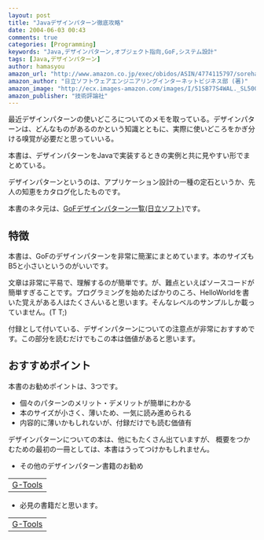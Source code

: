 ```yaml
---
layout: post
title: "Javaデザインパターン徹底攻略"
date: 2004-06-03 00:43
comments: true
categories: [Programming]
keywords: "Java,デザインパターン,オブジェクト指向,GoF,システム設計"
tags: [Java,デザインパターン]
author: hamasyou
amazon_url: "http://www.amazon.co.jp/exec/obidos/ASIN/4774115797/sorehabooks-22"
amazon_author: "日立ソフトウェアエンジニアリングインターネットビジネス部 (著)"
amazon_image: "http://ecx.images-amazon.com/images/I/51SB77S4WAL._SL500_AA300_.jpg"
amazon_publisher: "技術評論社"
---
```


最近デザインパターンの使いどころについてのメモを取っている。デザインパターンは、どんなものがあるのかという知識とともに、実際に使いどころをかぎ分ける嗅覚が必要だと思っていいる。

本書は、デザインパターンをJavaで実装するときの実例と共に見やすい形でまとめている。

デザインパターンというのは、アプリケーション設計の一種の定石というか、先人の知恵をカタログ化したものです。


<!-- more -->

本書のネタ元は、<a href="http://www.dmz.hitachi-sk.co.jp/Java/Tech/pattern/gof/list.html" rel="external nofollow">GoFデザインパターン一覧(日立ソフト)</a>です。

<h2>特徴</h2>

本書は、GoFのデザインパターンを非常に簡潔にまとめています。本のサイズもB5と小さいというのがいいです。

文章は非常に平易で、理解するのが簡単です。が、難点といえばソースコードが簡単すぎることです。プログラミングを始めたばかりのころ、HelloWorldを書いた覚えがある人はたくさんいると思います。そんなレベルのサンプルしか載っていません。(T T;)

付録として付いている、デザインパターンについての注意点が非常におすすめです。この部分を読むだけでもこの本は価値があると思います。

<h2>おすすめポイント</h2>

本書のお勧めポイントは、3つです。

<ul>
<li>個々のパターンのメリット・デメリットが簡単にわかる</li>
<li>本のサイズが小さく、薄いため、一気に読み進められる</li>
<li>内容的に薄いかもしれないが、付録だけでも読む価値有</li>
</ul>

デザインパターンについての本は、他にもたくさん出ていますが、
概要をつかむための最初の一冊としては、本書はうってつけかもしれません。

+ その他のデザインパターン書籍のお勧め

<div class="rakuten"><table width="400" border="0" cellpadding="5"><tr><td colspan="2"><a href="http://www.amazon.co.jp/exec/obidos/ASIN/4797327030/sorehabooks-22/" rel="external nofollow">G-Tools</a></font><br /></td></tr></table></div>

+ 必見の書籍だと思います。

<div class="rakuten"><table width="400" border="0" cellpadding="5"><tr><td colspan="2"><a href="http://www.amazon.co.jp/exec/obidos/ASIN/4798104450/sorehabooks-22/" rel="external nofollow">G-Tools</a></font><br /></td></tr></table></div>





